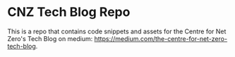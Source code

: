 # CNZ Tech Blog Repo

This is a repo that contains code snippets and assets for the Centre for Net Zero's Tech Blog on medium: https://medium.com/the-centre-for-net-zero-tech-blog.